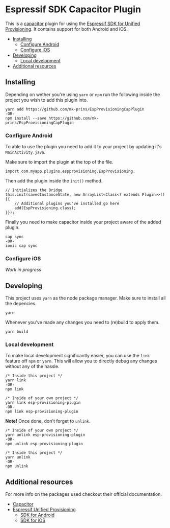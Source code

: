 # Espressif SDK Capacitor Plugin
This is a [capacitor](https://capacitorjs.com/docs) plugin for using the [Espressif SDK for Unified Provisioning](https://docs.espressif.com/projects/esp-idf/en/latest/esp32/api-reference/provisioning/provisioning.html). It contains support for both Android and iOS.

 - [Installing](#installing)
   - [Configure Android](#configure-android)
   - [Configure iOS](#configure-ios)
 - [Developing](#developing)
   - [Local development](#local-development)
 - [Additional resources](#additional-resources)

## Installing
Depending on wether you're using `yarn` or `npm` run the following inside the project you wish to add this plugin into.
```
yarn add https://github.com/mk-prins/EspProvisioningCapPlugin
-OR-
npm install --save https://github.com/mk-prins/EspProvisioningCapPlugin
```

### Configure Android
To able to use the plugin you need to add it to your project by updating it's `MainActivity.java`.

Make sure to import the plugin at the top of the file.
```
import com.myapp.plugins.espprovisioning.EspProvisioning;
```

Then add the plugin inside the `init()` method.
```
// Initializes the Bridge
this.init(savedInstanceState, new ArrayList<Class<? extends Plugin>>() {{
    // Additional plugins you've installed go here
    add(EspProvisioning.class);
}});
```

Finally you need to make capacitor inside your project aware of the added plugin.
```
cap sync
-OR-
ionic cap sync
```

### Configure iOS
_Work in progress_

## Developing
This project uses `yarn` as the node package manager. Make sure to install all the depencies.
```
yarn
```

Whenever you've made any changes you need to (re)build to apply them.
```
yarn build
```

### Local development
To make local development significantly easier, you can use the `link` feature off `npm` or `yarn`. This will allow you to directly debug any changes without any of the hassle.

```
/* Inside this project */
yarn link
-OR-
npm link

/* Inside of your own project */
yarn link esp-provisioning-plugin
-OR-
npm link esp-provisioning-plugin
```

**Note!** Once done, don't forget to `unlink`.
```
/* Inside of your own project */
yarn unlink esp-provisioning-plugin
-OR-
npm unlink esp-provisioning-plugin

/* Inside this project */
yarn unlink
-OR-
npm unlink
```

## Additional resources
For more info on the packages used checkout their official documentation.
 - [Capacitor](https://capacitorjs.com/docs)
 - [Espressif Unified Provisioning](https://docs.espressif.com/projects/esp-idf/en/latest/esp32/api-reference/provisioning/provisioning.html)
   - [SDK for Android](https://github.com/espressif/esp-idf-provisioning-android)
   - [SDK for iOS](https://github.com/espressif/esp-idf-provisioning-ios)